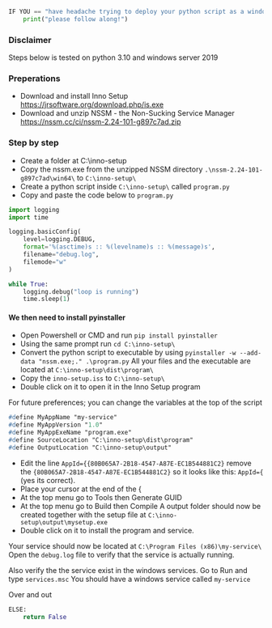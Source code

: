 ```python 
IF YOU == "have headache trying to deploy your python script as a windows service?":
    print("please follow along!")
```
    

### Disclaimer
Steps below is tested on python 3.10 and windows server 2019

### Preperations
* Download and install Inno Setup
https://jrsoftware.org/download.php/is.exe
* Download and unzip NSSM - the Non-Sucking Service Manager
https://nssm.cc/ci/nssm-2.24-101-g897c7ad.zip

### Step by step
* Create a folder at C:\inno-setup
* Copy the nssm.exe from the unzipped NSSM directory ```.\nssm-2.24-101-g897c7ad\win64\``` to ```C:\inno-setup\```
* Create a python script inside ```C:\inno-setup\``` called ```program.py```
* Copy and paste the code below to ```program.py```
```python
import logging
import time

logging.basicConfig(
    level=logging.DEBUG,
    format='%(asctime)s :: %(levelname)s :: %(message)s',
    filename="debug.log",
    filemode="w"
)

while True:
    logging.debug("loop is running")
    time.sleep(1)
```

#### We then need to install pyinstaller 
* Open Powershell or CMD and run ```pip install pyinstaller```
* Using the same prompt run ```cd C:\inno-setup\```
* Convert the python script to executable by using ```pyinstaller -w --add-data "nssm.exe;." .\program.py```
All your files and the executable are located at ```C:\inno-setup\dist\program\```
* Copy the ```inno-setup.iss``` to ```C:\inno-setup\```
* Double click on it to open it in the Inno Setup program

For future preferences; you can change the variables at the top of the script
```pascal
#define MyAppName "my-service"
#define MyAppVersion "1.0"
#define MyAppExeName "program.exe"
#define SourceLocation "C:\inno-setup\dist\program"
#define OutputLocation "C:\inno-setup\output"
```

* Edit the line ```AppId={{80B065A7-2B18-4547-A87E-EC1B544881C2}``` remove the ```{80B065A7-2B18-4547-A87E-EC1B544881C2}``` so it looks like this: ```AppId={``` (yes its correct). 
* Place your cursor at the end of the {
* At the top menu go to Tools then Generate GUID
* At the top menu go to Build then Compile
A output folder should now be created together with the setup file at ```C:\inno-setup\output\mysetup.exe```
* Double click on it to install the program and service.

Your service should now be located at ```C:\Program Files (x86)\my-service\```
Open the ```debug.log``` file to verify that the service is actually running.

Also verify the the service exist in the windows services. Go to Run and type ```services.msc```
You should have a windows service called ```my-service```

Over and out

```python
ELSE:
    return False
```
